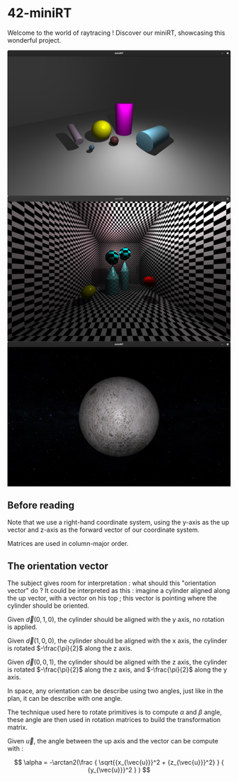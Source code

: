 # 42-miniRT

Welcome to the world of raytracing ! Discover our miniRT, showcasing this wonderful project.

<img src="screenshot/primitives.png" width=900 align=middle />
<img src="screenshot/chamber.png" width=900 align=middle />
<img src="screenshot/moon_bump_map.png" width=900 align=middle />

## Before reading

Note that we use a right-hand coordinate system, using the y-axis as the up vector and z-axis as the forward vector of our coordinate system.

Matrices are used in column-major order.

## The orientation vector

The subject gives room for interpretation : what should this "orientation vector" do ?
It could be interpreted as this : imagine a cylinder aligned along the up vector, with a vector on his top ; this vector is pointing where the cylinder should be oriented.

Given $\vec{d}(0, 1, 0)$, the cylinder should be aligned with the y axis, no rotation is applied.

Given $\vec{d}(1, 0, 0)$, the cylinder should be aligned with the x axis, the cylinder is rotated $-\frac{\pi}{2}$ along the z axis.

Given $\vec{d}(0, 0, 1)$, the cylinder should be aligned with the z axis, the cylinder is rotated $-\frac{\pi}{2}$ along the z axis, and $-\frac{\pi}{2}$ along the y axis.

In space, any orientation can be describe using two angles, just like in the plan, it can be describe with one angle.

The technique used here to rotate primitives is to compute $\alpha$ and $\beta$ angle, these angle are then used in rotation matrices to build the transformation matrix.

Given $\vec{u}$, the angle between the up axis and the vector can be compute with : 

$$
\alpha = -\arctan2(\frac
{
\sqrt{{x_{\vec{u}}}^2 + {z_{\vec{u}}}^2}
}
{
{y_{\vec{u}}}^2
}
)
$$
